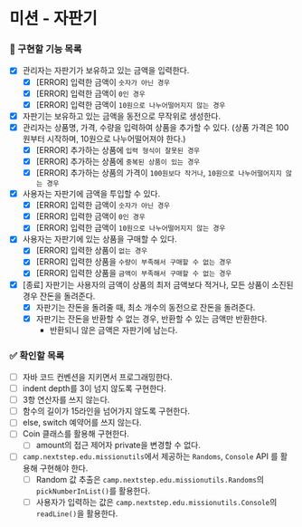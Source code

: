 # 미션 - 자판기

### 🎯 구현할 기능 목록

- [x] 관리자는 자판기가 보유하고 있는 금액을 입력한다.
    - [x] [ERROR] 입력한 금액이 `숫자가 아닌 경우`
    - [x] [ERROR] 입력한 금액이 `0인 경우`
    - [x] [ERROR] 입력한 금액이 `10원으로 나누어떨어지지 않는 경우`
- [x] 자판기는 보유하고 있는 금액을 동전으로 무작위로 생성한다.
- [x] 관리자는 상품명, 가격, 수량을 입력하여 상품을 추가할 수 있다. (상품 가격은 100원부터 시작하며, 10원으로 나누어떨어져야 한다.)
    - [x] [ERROR] 추가하는 상품에 `입력 형식이 잘못된 경우`
    - [x] [ERROR] 추가하는 상품에 `중복된 상품이 있는 경우`
    - [x] [ERROR] 추가하는 상품의 가격이 `100원보다 작거나`, `10원으로 나누어떨어지지 않는 경우`
- [x] 사용자는 자판기에 금액을 투입할 수 있다.
    - [x] [ERROR] 입력한 금액이 `숫자가 아닌 경우`
    - [x] [ERROR] 입력한 금액이 `0인 경우`
    - [x] [ERROR] 입력한 금액이 `10원으로 나누어떨어지지 않는 경우`
- [x] 사용자는 자판기에 있는 상품을 구매할 수 있다.
    - [x] [ERROR] 입력한 상품이 `없는 경우`
    - [x] [ERROR] 입력한 상품을 `수량이 부족해서 구매할 수 없는 경우`
    - [x] [ERROR] 입력한 상품을 `금액이 부족해서 구매할 수 없는 경우`
- [x] [종료] 자판기는 사용자의 금액이 상품의 최저 금액보다 적거나, 모든 상품이 소진된 경우 잔돈을 돌려준다.
    - [x] 자판기는 잔돈을 돌려줄 때, 최소 개수의 동전으로 잔돈을 돌려준다.
    - [x] 자판기는 잔돈을 반환할 수 없는 경우, 반환할 수 있는 금액만 반환한다.
        - 반환되니 않은 금액은 자판기에 남는다.

### ✅ 확인할 목록

- [ ] 자바 코드 컨벤션을 지키면서 프로그래밍한다.
- [ ] indent depth를 3이 넘지 않도록 구현한다.
- [ ] 3항 연산자를 쓰지 않는다.
- [ ] 함수의 길이가 15라인을 넘어가지 않도록 구현한다.
- [ ] else, switch 예약어를 쓰지 않는다.
- [ ] Coin 클래스를 활용해 구현한다.
    - [ ] amount의 접근 제어자 private을 변경할 수 없다.
- [ ] `camp.nextstep.edu.missionutils`에서 제공하는 `Randoms`, `Console` API 를 활용해 구현해야 한다.
    - [ ] Random 값 추출은 `camp.nextstep.edu.missionutils.Randoms`의 `pickNumberInList()`를 활용한다.
    - [ ] 사용자가 입력하는 값은 `camp.nextstep.edu.missionutils.Console`의 `readLine()`을 활용한다.